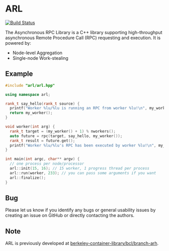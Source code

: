 # ARL

[![Build Status](https://travis-ci.com/JiakunYan/arl.svg?branch=master)](https://travis-ci.com/JiakunYan/arl)

The Asynchronous RPC Library is a C++ library supporting high-throughput asynchronous
Remote Procedure Call (RPC) requesting and execution. It is powered by:

- Node-level Aggregation
- Single-node Work-stealing

## Example

```cpp
#include "arl/arl.hpp"

using namespace arl;

rank_t say_hello(rank_t source) {
  printf("Worker %lu/%lu is running an RPC from worker %lu!\n", my_worker(), nworkers(), source);
  return my_worker();
}

void worker(int arg) {
  rank_t target = (my_worker() + 1) % nworkers();
  auto future = rpc(target, say_hello, my_worker());
  rank_t result = future.get();
  printf("Worker %lu/%lu's RPC has been executed by worker %lu!\n", my_worker(), nworkers(), result);
}

int main(int argc, char** argv) {
  // one process per node/processor
  arl::init(15, 16); // 15 worker, 1 progress thread per process
  arl::run(worker, 233); // you can pass some arguments if you want
  arl::finalize();
}
```

## Bug
Please let us know if you identify any bugs or general usability issues by creating
an issue on GitHub or directly contacting the authors.

## Note
ARL is previously developed at [berkeley-container-library/bcl/branch-arh](https://github.com/berkeley-container-library/bcl/tree/arh/bcl/containers/experimental/arh).
